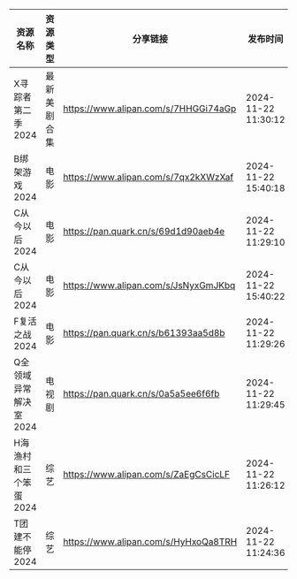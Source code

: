 | 资源名称          | 资源类型   | 分享链接                                 | 发布时间                |
| ------------- | ------ | ------------------------------------ | ------------------- |
| X寻踪者第二季2024   | 最新美剧合集 | https://www.alipan.com/s/7HHGGi74aGp | 2024-11-22 11:30:12 |
| B绑架游戏2024     | 电影     | https://www.alipan.com/s/7qx2kXWzXaf | 2024-11-22 15:40:18 |
| C从今以后2024     | 电影     | https://pan.quark.cn/s/69d1d90aeb4e  | 2024-11-22 11:29:10 |
| C从今以后2024     | 电影     | https://www.alipan.com/s/JsNyxGmJKbq | 2024-11-22 15:40:22 |
| F复活之战2024     | 电影     | https://pan.quark.cn/s/b61393aa5d8b  | 2024-11-22 11:29:26 |
| Q全领域异常解决室2024 | 电视剧    | https://pan.quark.cn/s/0a5a5ee6f6fb  | 2024-11-22 11:29:45 |
| H海渔村和三个笨蛋2024 | 综艺     | https://www.alipan.com/s/ZaEgCsCicLF | 2024-11-22 11:26:12 |
| T团建不能停2024    | 综艺     | https://www.alipan.com/s/HyHxoQa8TRH | 2024-11-22 11:24:36 |
